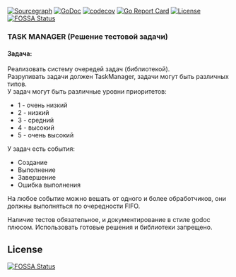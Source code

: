 [![Sourcegraph](https://sourcegraph.com/github.com/Delgus/taskmanager/-/badge.svg)](https://sourcegraph.com/github.com/delgus/taskmanager?badge)
[![GoDoc](http://img.shields.io/badge/go-documentation-blue.svg?style=flat-square)](http://godoc.org/github.com/Delgus/taskmanager)
[![codecov](https://codecov.io/gh/Delgus/taskmanager/branch/master/graph/badge.svg)](https://codecov.io/gh/Delgus/taskmanager)
[![Go Report Card](https://goreportcard.com/badge/github.com/delgus/taskmanager)](https://goreportcard.com/report/github.com/delgus/taskmanager)
[![License](http://img.shields.io/badge/license-mit-blue.svg?style=flat-square)](https://raw.githubusercontent.com/delgus/taskmanager/master/LICENSE)
[![FOSSA Status](https://app.fossa.io/api/projects/git%2Bgithub.com%2FDelgus%2Ftaskmanager.svg?type=shield)](https://app.fossa.io/projects/git%2Bgithub.com%2FDelgus%2Ftaskmanager?ref=badge_shield)


### TASK MANAGER (Решение тестовой задачи)

#### Задача:  

Реализовать систему очередей задач (библиотекой).  
Разруливать задачи должен TaskManager, задачи могут быть различных типов.  
У задач могут быть различные уровни приоритетов:

- 1 - очень низкий
- 2 - низкий
- 3 - средний
- 4 - высокий
- 5 - очень высокий

У задач есть события:

- Создание
- Выполнение
- Завершение
- Ошибка выполнения

На любое событие можно вешать от одного и более обработчиков, они должны выполняться по очередности FIFO.

Наличие тестов обязательное, и документирование в стиле godoc плюсом. Использовать готовые решения и библиотеки 
запрещено.


## License
[![FOSSA Status](https://app.fossa.io/api/projects/git%2Bgithub.com%2FDelgus%2Ftaskmanager.svg?type=large)](https://app.fossa.io/projects/git%2Bgithub.com%2FDelgus%2Ftaskmanager?ref=badge_large)